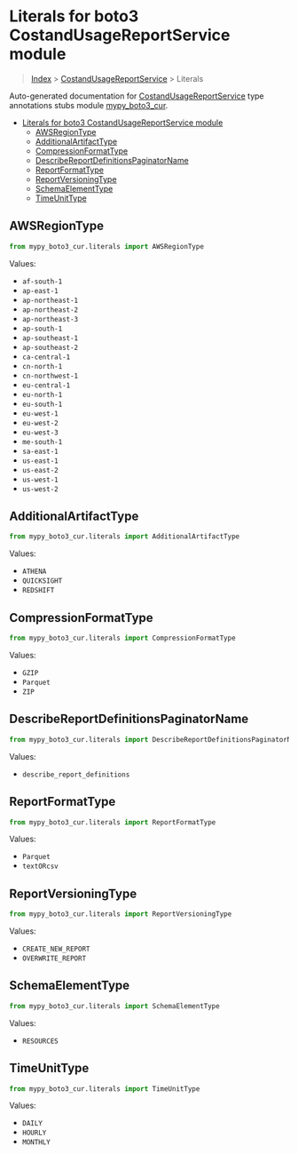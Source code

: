 # Literals for boto3 CostandUsageReportService module

> [Index](..) > [CostandUsageReportService](.) > Literals

Auto-generated documentation for
[CostandUsageReportService](https://boto3.amazonaws.com/v1/documentation/api/1.17.73/reference/services/cur.html#CostandUsageReportService)
type annotations stubs module
[mypy_boto3_cur](https://pypi.org/project/mypy-boto3-cur/).

- [Literals for boto3 CostandUsageReportService module](#literals-for-boto3-costandusagereportservice-module)
  - [AWSRegionType](#awsregiontype)
  - [AdditionalArtifactType](#additionalartifacttype)
  - [CompressionFormatType](#compressionformattype)
  - [DescribeReportDefinitionsPaginatorName](#describereportdefinitionspaginatorname)
  - [ReportFormatType](#reportformattype)
  - [ReportVersioningType](#reportversioningtype)
  - [SchemaElementType](#schemaelementtype)
  - [TimeUnitType](#timeunittype)

## AWSRegionType

```python
from mypy_boto3_cur.literals import AWSRegionType
```

Values:

- `af-south-1`
- `ap-east-1`
- `ap-northeast-1`
- `ap-northeast-2`
- `ap-northeast-3`
- `ap-south-1`
- `ap-southeast-1`
- `ap-southeast-2`
- `ca-central-1`
- `cn-north-1`
- `cn-northwest-1`
- `eu-central-1`
- `eu-north-1`
- `eu-south-1`
- `eu-west-1`
- `eu-west-2`
- `eu-west-3`
- `me-south-1`
- `sa-east-1`
- `us-east-1`
- `us-east-2`
- `us-west-1`
- `us-west-2`

## AdditionalArtifactType

```python
from mypy_boto3_cur.literals import AdditionalArtifactType
```

Values:

- `ATHENA`
- `QUICKSIGHT`
- `REDSHIFT`

## CompressionFormatType

```python
from mypy_boto3_cur.literals import CompressionFormatType
```

Values:

- `GZIP`
- `Parquet`
- `ZIP`

## DescribeReportDefinitionsPaginatorName

```python
from mypy_boto3_cur.literals import DescribeReportDefinitionsPaginatorName
```

Values:

- `describe_report_definitions`

## ReportFormatType

```python
from mypy_boto3_cur.literals import ReportFormatType
```

Values:

- `Parquet`
- `textORcsv`

## ReportVersioningType

```python
from mypy_boto3_cur.literals import ReportVersioningType
```

Values:

- `CREATE_NEW_REPORT`
- `OVERWRITE_REPORT`

## SchemaElementType

```python
from mypy_boto3_cur.literals import SchemaElementType
```

Values:

- `RESOURCES`

## TimeUnitType

```python
from mypy_boto3_cur.literals import TimeUnitType
```

Values:

- `DAILY`
- `HOURLY`
- `MONTHLY`
